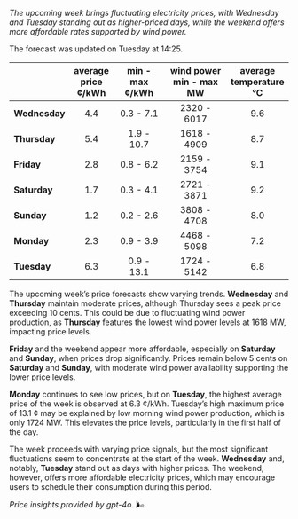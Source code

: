 *The upcoming week brings fluctuating electricity prices, with Wednesday and Tuesday standing out as higher-priced days, while the weekend offers more affordable rates supported by wind power.*

The forecast was updated on Tuesday at 14:25.

|              | average<br>price<br>¢/kWh | min - max<br>¢/kWh | wind power<br>min - max<br>MW | average<br>temperature<br>°C |
|:-------------|:----------------:|:----------------:|:-------------:|:-------------:|
| **Wednesday** |       4.4       |      0.3 - 7.1   |   2320 - 6017  |      9.6      |
| **Thursday**  |       5.4       |     1.9 - 10.7   |   1618 - 4909  |      8.7      |
| **Friday**    |       2.8       |      0.8 - 6.2   |   2159 - 3754  |      9.1      |
| **Saturday**  |       1.7       |      0.3 - 4.1   |   2721 - 3871  |      9.2      |
| **Sunday**    |       1.2       |      0.2 - 2.6   |   3808 - 4708  |      8.0      |
| **Monday**    |       2.3       |      0.9 - 3.9   |   4468 - 5098  |      7.2      |
| **Tuesday**   |       6.3       |     0.9 - 13.1   |   1724 - 5142  |      6.8      |

The upcoming week’s price forecasts show varying trends. **Wednesday** and **Thursday** maintain moderate prices, although Thursday sees a peak price exceeding 10 cents. This could be due to fluctuating wind power production, as **Thursday** features the lowest wind power levels at 1618 MW, impacting price levels.

**Friday** and the weekend appear more affordable, especially on **Saturday** and **Sunday**, when prices drop significantly. Prices remain below 5 cents on **Saturday** and **Sunday**, with moderate wind power availability supporting the lower price levels.

**Monday** continues to see low prices, but on **Tuesday**, the highest average price of the week is observed at 6.3 ¢/kWh. Tuesday’s high maximum price of 13.1 ¢ may be explained by low morning wind power production, which is only 1724 MW. This elevates the price levels, particularly in the first half of the day.

The week proceeds with varying price signals, but the most significant fluctuations seem to concentrate at the start of the week. **Wednesday** and, notably, **Tuesday** stand out as days with higher prices. The weekend, however, offers more affordable electricity prices, which may encourage users to schedule their consumption during this period.

*Price insights provided by gpt-4o.* 🌬️
